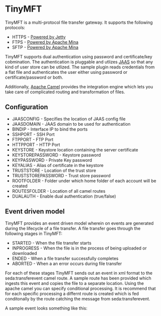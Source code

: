 # TinyMFT
TinyMFT is a multi-protocol file transfer gateway. It supports the following protocols:
* HTTPS - [Powered by Jetty](https://www.eclipse.org/jetty)
* FTPS - [Powered by Apache Mina](https://mina.apache.org/ftpserver-project/index.html)
* SFTP - [Powered by Apache Mina](https://mina.apache.org/sshd-project/index.html)

TinyMFT supports dual authentication using password and certificate/key cobmination. The authentication is pluggable and utlizes [JAAS](https://en.wikipedia.org/wiki/Java_Authentication_and_Authorization_Service) so that any kind of user store can be utlized. The sample plugin reads credentials from a flat file and authenticates the user either using password or certificate/password or both.

Additionally, [Apache Camel](http://camel.apache.org/) provides the integration engine which lets you take care of complicated routing and transformation of files.

## Configuration
* JAASCONFIG - Specifies the location of JAAS config file
* JAASDOMAIN - JAAS domain to be used for authentication
* BINDIP - Interface IP to bind the ports
* SSHPORT - SSH Port
* FTPPORT - FTP Port
* HTTPPORT - HTTP Port
* KEYSTORE - Keystore location containing the server certificate
* KEYSTOREPASSWORD - Keystore password
* KEYPASSWORD - Private Key password
* KEYALIAS - Alias of certificate in the keystore
* TRUSTSTORE - Location of the trust store
* TRUSTSTOREPASSWORD - Trust store password
* ROOTFOLDER - Folder under which home folder of each account will be created
* ROUTESFOLDER - Location of all camel routes
* DUALAUTH - Enable dual authentication (true/false)

## Event driven model
TinyMFT provides an event driven model wherein on events are generated during the lifecycle of a file transfer. A file transfer goes through the following stages in TinyMFT:
* STARTED - When the file transfer starts
* INPROGRESS - When the file is in the process of being uploaded or downloaded
* ENDED - When a file transfer successfully completes
* ABORTED - When a an error occurs during file transfer

For each of these stages TinyMFT sends out an event in xml format to the seda:transferevent camel route. A sample route has been provided which ingests this event and copies the file to a separate location. Using the apache camel you can specify conditional processing. It is recommend that for each specific processing a differnt route is created which is fed conditonally by the route catching the message from seda:transferevent.

A sample event looks something like this:
